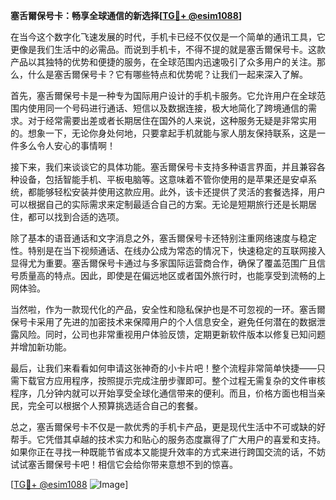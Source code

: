 **塞舌爾保号卡：畅享全球通信的新选择[[TG💪+ @esim1088](https://t.me/s/esim1088)]**

在当今这个数字化飞速发展的时代，手机卡已经不仅仅是一个简单的通讯工具，它更像是我们生活中的必需品。而说到手机卡，不得不提的就是塞舌爾保号卡。这款产品以其独特的优势和便捷的服务，在全球范围内迅速吸引了众多用户的关注。那么，什么是塞舌爾保号卡？它有哪些特点和优势呢？让我们一起来深入了解。

首先，塞舌爾保号卡是一种专为国际用户设计的手机卡服务。它允许用户在全球范围内使用同一个号码进行通话、短信以及数据连接，极大地简化了跨境通信的需求。对于经常需要出差或者长期居住在国外的人来说，这种服务无疑是非常实用的。想象一下，无论你身处何地，只要拿起手机就能与家人朋友保持联系，这是一件多么令人安心的事情啊！

接下来，我们来谈谈它的具体功能。塞舌爾保号卡支持多种语言界面，并且兼容各种设备，包括智能手机、平板电脑等。这意味着不管你使用的是苹果还是安卓系统，都能够轻松安装并使用这款应用。此外，该卡还提供了灵活的套餐选择，用户可以根据自己的实际需求来定制最适合自己的方案。无论是短期旅行还是长期居住，都可以找到合适的选项。

除了基本的语音通话和文字消息之外，塞舌爾保号卡还特别注重网络速度与稳定性。特别是在当下视频通话、在线办公成为常态的情况下，快速稳定的互联网接入显得尤为重要。塞舌爾保号卡通过与多家国际运营商合作，确保了覆盖范围广且信号质量高的特点。因此，即使是在偏远地区或者国外旅行时，也能享受到流畅的上网体验。

当然啦，作为一款现代化的产品，安全性和隐私保护也是不可忽视的一环。塞舌爾保号卡采用了先进的加密技术来保障用户的个人信息安全，避免任何潜在的数据泄露风险。同时，公司也非常重视用户体验反馈，定期更新软件版本以修复已知问题并增加新功能。

最后，让我们来看看如何申请这张神奇的小卡片吧！整个流程非常简单快捷——只需下载官方应用程序，按照提示完成注册步骤即可。整个过程无需复杂的文件审核程序，几分钟内就可以开始享受全球化通信带来的便利。而且，价格方面也相当亲民，完全可以根据个人预算挑选适合自己的套餐。

总之，塞舌爾保号卡不仅是一款优秀的手机卡产品，更是现代生活中不可或缺的好帮手。它凭借其卓越的技术实力和贴心的服务态度赢得了广大用户的喜爱和支持。如果你正在寻找一种既能节省成本又能提升效率的方式来进行跨国交流的话，不妨试试塞舌爾保号卡吧！相信它会给你带来意想不到的惊喜。

[[TG💪+ @esim1088](https://t.me/s/esim1088) ![Image](https://i.postimg.cc/4NQfJmqS/Snipaste-2025-05-13-00-14-12.png)]
